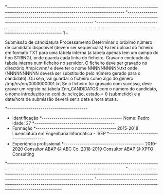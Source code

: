 "------------------------------------------------------------------------------------------------------------------------------------------
"------------------------------------------------------------------------------------------------------------------------------------------
"------------------------------------------------------------------------------------------------------------------------------------------
1 - 

Submissão de candidatura
Processamento
Determinar o próximo número de candidato disponível (devem ser sequenciais) 
Fazer upload do ficheiro em formato TXT para uma tabela interna (a tabela apenas tem um campo do tipo STRING), onde guarda cada linha do ficheiro.
Gravar o conteúdo da tabela interna num ficheiro no servidor. 
O ficheiro deve ser gravado no directório /tmp/cv/nn/ e deve ter o nome NNNNNNNNNN.txt onde (NNNNNNNNNN deverá ser substituído pelo número gerado para o candidato). 
Ou seja, vai guardar o ficheiro como algo do género /tmp/cv/nn/0000000001.txt
Se o ficheiro for gravado com sucesso, deve gravar um registo na tabela Znn_CANDIDATOS com o número do candidato, o nome introduzido no ecrã de seleção, estado = 0 (submetido) e a data/hora de submissão deverá ser a data e hora atuais.

*-----------------------------------------
* Identificação
*-----------------------------------------
Nome: Pedro
Idade: 27
*-----------------------------------------
* Formação
*-----------------------------------------
2015-2018 Licenciatura em Engenharia Informática - ISEP
*-----------------------------------------
* Experiência profissional
*-----------------------------------------
2019-2020 Consultor ABAP @ ABC Co.
2018-2019 Consultor ABAP @ XPTO Consulting

"------------------------------------------------------------------------------------------------------------------------------------------
"------------------------------------------------------------------------------------------------------------------------------------------
"------------------------------------------------------------------------------------------------------------------------------------------
